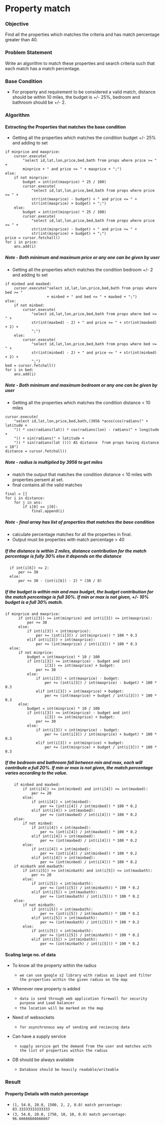 # Property match

### Objective

Find all the properties which matches the criteria and has match percentage greater than 40.

### Problem Statement
Write an algorithm to match these properties and search criteria such that each match has a match percentage.

### Base Condition

* For property and requirement to be considered a valid match, distance should be within 10 miles, the budget is +/- 25%, bedroom and bathroom should be +/- 2.

### Algorithm

#### Extracting the Properties that matches the base condition 

* Getting all the properties which matches the condition budget +/- 25% and adding to set

```
if minprice and maxprice:
    cursor.execute(
        "select id,lat,lon,price,bed,bath from props where price >= " +
        minprice + " and price <= " + maxprice + ";")
else:
    if not minprice:
        budget = int(int(maxprice) * 25 / 100)
        cursor.execute(
            "select id,lat,lon,price,bed,bath from props where price >= " +
            str(int(maxprice) - budget) + " and price <= " +
            str(int(maxprice) + budget) + ";")
    else:
        budget = int(int(minprice) * 25 / 100)
        cursor.execute(
            "select id,lat,lon,price,bed,bath from props where price >= " +
            str(int(minprice) - budget) + " and price <= " +
            str(int(minprice) + budget) + ";")
price = cursor.fetchall()
for i in price:
    ans.add(i)
```  
   ##### Note - Both minimum and maximum price or any one can be given by user 
    
* Getting all the properties which matches the condition bedroom +/- 2 and adding to set

```
if minbed and maxbed:
    cursor.execute("select id,lat,lon,price,bed,bath from props where bed >= "
                   + minbed + " and bed <= " + maxbed + ";")
else:
    if not minbed:
        cursor.execute(
            "select id,lat,lon,price,bed,bath from props where bed >= " +
            str(int(maxbed) - 2) + " and price <= " + str(int(maxbed) + 2) +
            ";")
    else:
        cursor.execute(
            "select id,lat,lon,price,bed,bath from props where bed >= " +
            str(int(minbed) - 2) + " and price <= " + str(int(minbed) + 2) +
            ";")
bed = cursor.fetchall()
for i in bed:
    ans.add(i)
```    
    
##### Note - Both minimum and maximum bedroom or any one can be given by user
    
* Getting all the properties which matches the condition distance < 10 miles

```
cursor.execute(
    "select id,lat,lon,price,bed,bath,(3956 *acos(cos(radians(" + latitude +
    ")) * cos(radians(lat)) * cos(radians(lon) - radians(" + longitude +
    ")) + sin(radians(" + latitude +
    ")) * sin(radians(lat )))) AS distance  from props having distance < 10")
distance = cursor.fetchall()
```

##### Note - radius is multiplied by 3956 to get miles
      
* match the output that matches the condition distance < 10 miles with properties persent at set.
* final contains all the valid matches

```
final = []
for i in distance:
    for j in ans:
        if i[0] == j[0]:
            final.append(i)
```
            
  ##### Note - final array has list of properties that matches the base condition
     
* calculate percentage matches for all the properties in final.
* Output must be properties with match percentage > 40   

##### If the distance is within 2 miles, distance contribution for the match percentage is fully 30% else it depends on the distance
  ```
    if int(i[6]) <= 2:
        per += 30
    else:
        per += 30 - (int(i[6]) - 2) * (30 / 8)
 ```
        
##### If the budget is within min and max budget, the budget contribution for the match percentage is full 30%. If min or max is not given, +/- 10% budget is a full 30% match.
  
  ```
  if minprice and maxprice:
        if int(i[3]) >= int(minprice) and int(i[3]) <= int(maxprice):
            per += 30
        else:
            if int(i[3]) < int(minprice):
                per += (int(i[3]) / int(minprice)) * 100 * 0.3
            elif int(i[3]) > int(maxprice):
                per += (int(maxprice) / int(i[3])) * 100 * 0.3
    else:
        if not minprice:
            budget = int(maxprice) * 10 / 100
            if int(i[3]) >= int(maxprice) - budget and int(
                    i[3]) <= int(maxprice) + budget:
                per += 30
            else:
                if int(i[3]) < int(maxprice) - budget:
                    per += (int(i[3]) / int(maxprice) - budget) * 100 * 0.3
                elif int(i[3]) > int(maxprice) + budget:
                    per += (int(maxprice) + budget / int(i[3])) * 100 * 0.3
        else:
            budget = int(minprice) * 10 / 100
            if int(i[3]) >= int(minprice) - budget and int(
                    i[3]) <= int(minprice) + budget:
                per += 30
            else:
                if int(i[3]) < int(minprice) - budget:
                    per += (int(i[3]) / int(minprice) + budget) * 100 * 0.3
                elif int(i[3]) > int(minprice) + budget:
                    per += (int(minprice) + budget / int(i[3])) * 100 * 0.3
 ```
                    
##### If the bedroom and bathroom fall between min and max, each will contribute a full 20%. If min or max is not given, the match percentage varies according to the value.
```
    if minbed and maxbed:
        if int(i[4]) >= int(minbed) and int(i[4]) <= int(maxbed):
            per += 20
        else:
            if int(i[4]) < int(minbed):
                per += (int(i[4]) / int(minbed)) * 100 * 0.2
            elif int(i[4]) > int(maxbed):
                per += (int(maxbed) / int(i[4])) * 100 * 0.2
    else:
        if not minbed:
            if int(i[4]) < int(maxbed):
                per += (int(i[4]) / int(maxbed)) * 100 * 0.2
            elif int(i[4]) > int(maxbed):
                per += (int(maxbed) / int(i[4])) * 100 * 0.2
        else:
            if int(i[4]) < int(minbed):
                per += (int(i[4]) / int(minbed)) * 100 * 0.2
            elif int(i[4]) > int(minbed):
                per += (int(minbed) / int(i[4])) * 100 * 0.2
    if minbath and maxbath:
        if int(i[5]) >= int(minbath) and int(i[5]) <= int(maxbath):
            per += 20
        else:
            if int(i[5]) < int(minbath):
                per += (int(i[5]) / int(minbath)) * 100 * 0.2
            elif int(i[5]) > int(maxbath):
                per += (int(maxbath) / int(i[5])) * 100 * 0.2
    else:
        if not minbath:
            if int(i[5]) < int(maxbath):
                per += (int(i[5]) / int(maxbath)) * 100 * 0.2
            elif int(i[5]) > int(maxbath):
                per += (int(maxbath) / int(i[5])) * 100 * 0.2
        else:
            if int(i[5]) < int(minbath):
                per += (int(i[5]) / int(minbath)) * 100 * 0.2
            elif int(i[5]) > int(minbath):
                per += (int(minbath) / int(i[5])) * 100 * 0.2
 ```
                

#### Scaling large no. of data

* To know all the property within the radius
  * `we can use google s2 library with radius as input and filter the properties within the given radius on the map`
 
* Whenever new property is added
  * `data is send through web application firewall for security purpose and Load balancer`
  * `the location will be marked on the map`
 
* Need of websockets 
  * `for asynchronous way of sending and recieving data`

* Can have a supply service
  * `supply service get the demand from the user and matches with the list of properties within the radius`
  
* DB should be always available
  * `Database should be heavily readable/writeable`


### Result

#### Property Details with match percentage

* `(1, 54.0, 20.0, 1500, 2, 2, 0.0) match percentage:  83.33333333333333`
* `(3, 54.0, 20.0, 1750, 10, 10, 0.0) match percentage:  96.66666666666667`


  
